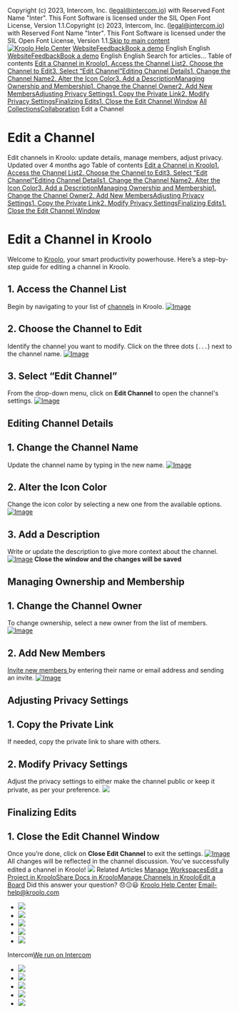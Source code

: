 Copyright (c) 2023, Intercom, Inc. (legal@intercom.io) with Reserved Font Name "Inter". This Font Software is licensed under the SIL Open Font License, Version 1.1.Copyright (c) 2023, Intercom, Inc. (legal@intercom.io) with Reserved Font Name "Inter". This Font Software is licensed under the SIL Open Font License, Version 1.1.[Skip to main content](https://help.kroolo.com/en/articles/9950724-edit-a-channel#main-content)
[![Kroolo Help Center](https://downloads.intercomcdn.com/i/o/h4qkzypg/611116/ee699fbf23fef0f6d8d4f666d84c/37cdcedd14003d8fdcfdeda0a05c09cb)](https://help.kroolo.com/en/)
[Website](https://kroolo.com/)[Feedback](https://kroolo.featurebase.app/)[Book a demo](https://kroolo.com/book-demo)
English
English
[Website](https://kroolo.com/)[Feedback](https://kroolo.featurebase.app/)[Book a demo](https://kroolo.com/book-demo)
English
English
Search for articles...
Table of contents
[Edit a Channel in Kroolo](https://help.kroolo.com/en/articles/9950724-edit-a-channel#h_8a5faf8227)[1. Access the Channel List](https://help.kroolo.com/en/articles/9950724-edit-a-channel#h_fe956b528f)[2. Choose the Channel to Edit](https://help.kroolo.com/en/articles/9950724-edit-a-channel#h_0ab13193a6)[3. Select “Edit Channel”](https://help.kroolo.com/en/articles/9950724-edit-a-channel#h_521b2386cc)[Editing Channel Details](https://help.kroolo.com/en/articles/9950724-edit-a-channel#h_f9c38d26e7)[1. Change the Channel Name](https://help.kroolo.com/en/articles/9950724-edit-a-channel#h_e1457c92b3)[2. Alter the Icon Color](https://help.kroolo.com/en/articles/9950724-edit-a-channel#h_8e5a8fd59d)[3. Add a Description](https://help.kroolo.com/en/articles/9950724-edit-a-channel#h_a00655887b)[Managing Ownership and Membership](https://help.kroolo.com/en/articles/9950724-edit-a-channel#h_53e00b2298)[1. Change the Channel Owner](https://help.kroolo.com/en/articles/9950724-edit-a-channel#h_a6ce4d8289)[2. Add New Members](https://help.kroolo.com/en/articles/9950724-edit-a-channel#h_69fb6a9c96)[Adjusting Privacy Settings](https://help.kroolo.com/en/articles/9950724-edit-a-channel#h_b26ec5ec23)[1. Copy the Private Link](https://help.kroolo.com/en/articles/9950724-edit-a-channel#h_a3df7ee074)[2. Modify Privacy Settings](https://help.kroolo.com/en/articles/9950724-edit-a-channel#h_8f9c1fbe3d)[Finalizing Edits](https://help.kroolo.com/en/articles/9950724-edit-a-channel#h_90917b2656)[1. Close the Edit Channel Window](https://help.kroolo.com/en/articles/9950724-edit-a-channel#h_f1d784024f)
[All Collections](https://help.kroolo.com/en/)[Collaboration](https://help.kroolo.com/en/collections/9304752-collaboration)
Edit a Channel
# Edit a Channel
Edit channels in Kroolo: update details, manage members, adjust privacy.
Updated over 4 months ago
Table of contents
[Edit a Channel in Kroolo](https://help.kroolo.com/en/articles/9950724-edit-a-channel#h_8a5faf8227)[1. Access the Channel List](https://help.kroolo.com/en/articles/9950724-edit-a-channel#h_fe956b528f)[2. Choose the Channel to Edit](https://help.kroolo.com/en/articles/9950724-edit-a-channel#h_0ab13193a6)[3. Select “Edit Channel”](https://help.kroolo.com/en/articles/9950724-edit-a-channel#h_521b2386cc)[Editing Channel Details](https://help.kroolo.com/en/articles/9950724-edit-a-channel#h_f9c38d26e7)[1. Change the Channel Name](https://help.kroolo.com/en/articles/9950724-edit-a-channel#h_e1457c92b3)[2. Alter the Icon Color](https://help.kroolo.com/en/articles/9950724-edit-a-channel#h_8e5a8fd59d)[3. Add a Description](https://help.kroolo.com/en/articles/9950724-edit-a-channel#h_a00655887b)[Managing Ownership and Membership](https://help.kroolo.com/en/articles/9950724-edit-a-channel#h_53e00b2298)[1. Change the Channel Owner](https://help.kroolo.com/en/articles/9950724-edit-a-channel#h_a6ce4d8289)[2. Add New Members](https://help.kroolo.com/en/articles/9950724-edit-a-channel#h_69fb6a9c96)[Adjusting Privacy Settings](https://help.kroolo.com/en/articles/9950724-edit-a-channel#h_b26ec5ec23)[1. Copy the Private Link](https://help.kroolo.com/en/articles/9950724-edit-a-channel#h_a3df7ee074)[2. Modify Privacy Settings](https://help.kroolo.com/en/articles/9950724-edit-a-channel#h_8f9c1fbe3d)[Finalizing Edits](https://help.kroolo.com/en/articles/9950724-edit-a-channel#h_90917b2656)[1. Close the Edit Channel Window](https://help.kroolo.com/en/articles/9950724-edit-a-channel#h_f1d784024f)
# Edit a Channel in Kroolo
Welcome to [Kroolo](https://kroolo.com), your smart productivity powerhouse. Here’s a step-by-step guide for editing a channel in Kroolo.
## **1. Access the Channel List**
Begin by navigating to your list of [channels](https://intercom.help/kroolo/en/articles/9955151-manage-channels-in-kroolo) in Kroolo.
[![Image](https://downloads.intercomcdn.com/i/o/1202274034/5791ca3551b258f52bfe8397/f41e3c6d-2f1b-4808-bb36-301ce23e4fe7?expires=1747842300&signature=6af740262837f2c6373ac3ef9d2fc725b623f2f0d306f3d1ee8c3b86e90577f8&req=dSInFMt5mYFcXfMW1HO4zV7SqoZ3EEuCNibgO0XN2VH95vJD05QxBOgnWJOV%0Aei6vNJ7PHpeTkOFkQjQ%3D%0A)](https://downloads.intercomcdn.com/i/o/1202274034/5791ca3551b258f52bfe8397/f41e3c6d-2f1b-4808-bb36-301ce23e4fe7?expires=1747842300&signature=6af740262837f2c6373ac3ef9d2fc725b623f2f0d306f3d1ee8c3b86e90577f8&req=dSInFMt5mYFcXfMW1HO4zV7SqoZ3EEuCNibgO0XN2VH95vJD05QxBOgnWJOV%0Aei6vNJ7PHpeTkOFkQjQ%3D%0A)
## **2. Choose the Channel to Edit**
Identify the channel you want to modify. 
Click on the three dots (`...`) next to the channel name.
[![Image](https://downloads.intercomcdn.com/i/o/1202274035/9c90308e8db1b1d634a2aed3/a0b31934-949e-4308-b6ea-46183a84c872?expires=1747842300&signature=6fb625fc438b64c2471d88ce9be3c424973f5783b033c31b5aba0bc6db07bcb3&req=dSInFMt5mYFcXPMW1HO4zfeDmylpkhDMxBCu34gAtVpWwMtUHFwoxRB%2FzxbC%0AGANJWhtrCTz9gSwHnAE%3D%0A)](https://downloads.intercomcdn.com/i/o/1202274035/9c90308e8db1b1d634a2aed3/a0b31934-949e-4308-b6ea-46183a84c872?expires=1747842300&signature=6fb625fc438b64c2471d88ce9be3c424973f5783b033c31b5aba0bc6db07bcb3&req=dSInFMt5mYFcXPMW1HO4zfeDmylpkhDMxBCu34gAtVpWwMtUHFwoxRB%2FzxbC%0AGANJWhtrCTz9gSwHnAE%3D%0A)
## **3. Select “Edit Channel”**
From the drop-down menu, click on **Edit Channel** to open the channel's settings.
[![Image](https://downloads.intercomcdn.com/i/o/1202274054/a4b68ecaa47a0a063fce502f/0d9331ef-454f-45c4-9138-87e646281c18?expires=1747842300&signature=943b5c3163f1dc54e01479f684b5c72e456f29e1bec219b72656da646231658a&req=dSInFMt5mYFaXfMW1HO4zVQrFIcx5foCCvbBlx3Fuq4cndoipNY7N600xWwM%0ATqXJnzkHyj%2Fsz%2BS6aDE%3D%0A)](https://downloads.intercomcdn.com/i/o/1202274054/a4b68ecaa47a0a063fce502f/0d9331ef-454f-45c4-9138-87e646281c18?expires=1747842300&signature=943b5c3163f1dc54e01479f684b5c72e456f29e1bec219b72656da646231658a&req=dSInFMt5mYFaXfMW1HO4zVQrFIcx5foCCvbBlx3Fuq4cndoipNY7N600xWwM%0ATqXJnzkHyj%2Fsz%2BS6aDE%3D%0A)
## **Editing Channel Details**
## **1. Change the Channel Name**
Update the channel name by typing in the new name.
[![Image](https://downloads.intercomcdn.com/i/o/1202274060/7ee01a5683925c0fbb2d17ec/5b3cc3cf-d769-424c-97cf-7ca1420a4072.gif?expires=1747842300&signature=e67eca880828184bf0d5e05c093cce92d5eefe1bcd00ba7a36ceed5a2768446c&req=dSInFMt5mYFZWfMW1HO4zYEaUdTK%2FJkzYrIXTEuPsSysD%2BO9wJhtV5wl3rTS%0AlI%2FomaBVl9r69j8oqwE%3D%0A)](https://downloads.intercomcdn.com/i/o/1202274060/7ee01a5683925c0fbb2d17ec/5b3cc3cf-d769-424c-97cf-7ca1420a4072.gif?expires=1747842300&signature=e67eca880828184bf0d5e05c093cce92d5eefe1bcd00ba7a36ceed5a2768446c&req=dSInFMt5mYFZWfMW1HO4zYEaUdTK%2FJkzYrIXTEuPsSysD%2BO9wJhtV5wl3rTS%0AlI%2FomaBVl9r69j8oqwE%3D%0A)
## **2. Alter the Icon Color**
Change the icon color by selecting a new one from the available options.
[![Image](https://downloads.intercomcdn.com/i/o/1202274040/85374c527e6bd90c2d457be3/55981f85-bd4b-45a2-a18c-febabbad915b?expires=1747842300&signature=933932736ca1f44ec2e5c2ded35b4ebcdc2c75cce2bf73eb39e4d39785c34cc2&req=dSInFMt5mYFbWfMW1HO4zf1P5Chy5RcKLI49ucr3Lpc2ueYs1xF%2FOUSJjZv1%0A0jc0L2CzBaGbYUjH8aQ%3D%0A)](https://downloads.intercomcdn.com/i/o/1202274040/85374c527e6bd90c2d457be3/55981f85-bd4b-45a2-a18c-febabbad915b?expires=1747842300&signature=933932736ca1f44ec2e5c2ded35b4ebcdc2c75cce2bf73eb39e4d39785c34cc2&req=dSInFMt5mYFbWfMW1HO4zf1P5Chy5RcKLI49ucr3Lpc2ueYs1xF%2FOUSJjZv1%0A0jc0L2CzBaGbYUjH8aQ%3D%0A)
## **3. Add a Description**
Write or update the description to give more context about the channel.
[![Image](https://downloads.intercomcdn.com/i/o/1202274061/1488135b4c85f990a4663830/c21e5650-3a92-4ea6-96a8-6ac137f817ed.gif?expires=1747842300&signature=e095a0ac3c8568e4bff244f1f0ae275bbfe450fd45a8d149a2ad186060e0eddd&req=dSInFMt5mYFZWPMW1HO4zZ4gchgM7j1Z7AOXKRqE5DessGBxJUsmJ4BqlH2F%0A2R%2FioIKT9tkVlZ8XkmY%3D%0A)](https://downloads.intercomcdn.com/i/o/1202274061/1488135b4c85f990a4663830/c21e5650-3a92-4ea6-96a8-6ac137f817ed.gif?expires=1747842300&signature=e095a0ac3c8568e4bff244f1f0ae275bbfe450fd45a8d149a2ad186060e0eddd&req=dSInFMt5mYFZWPMW1HO4zZ4gchgM7j1Z7AOXKRqE5DessGBxJUsmJ4BqlH2F%0A2R%2FioIKT9tkVlZ8XkmY%3D%0A)
**Close the window and the changes will be saved**
## **Managing Ownership and Membership**
## **1. Change the Channel Owner**
To change ownership, select a new owner from the list of members.
[![Image](https://downloads.intercomcdn.com/i/o/1202274033/b747605acd2db7c4c0893148/1ec221df-5404-44ea-8187-58e0b95f76a2?expires=1747842300&signature=226dbfa78bec5de18867006038da15efbea5938c03575730c81d97d97999b6e1&req=dSInFMt5mYFcWvMW1HO4zXoFpFPjyyYtMHzn8DM4CJU2iBFmqFsdCtxg9WhJ%0AiICODQbYJu32T0a5G4k%3D%0A)](https://downloads.intercomcdn.com/i/o/1202274033/b747605acd2db7c4c0893148/1ec221df-5404-44ea-8187-58e0b95f76a2?expires=1747842300&signature=226dbfa78bec5de18867006038da15efbea5938c03575730c81d97d97999b6e1&req=dSInFMt5mYFcWvMW1HO4zXoFpFPjyyYtMHzn8DM4CJU2iBFmqFsdCtxg9WhJ%0AiICODQbYJu32T0a5G4k%3D%0A)
## **2. Add New Members**
[Invite new members ](https://intercom.help/kroolo/en/articles/9520275-add-new-members-in-channels)by entering their name or email address and sending an invite.
[![Image](https://downloads.intercomcdn.com/i/o/1202274039/50e6d8d27f759dabea6d82e1/adcb1aa7-d706-4ea6-90fb-634d0b118120?expires=1747842300&signature=7b066c46c17a1e93e4e551f5064ab7b8c7d5770c6fa9450fcff4ff7a86b0c95c&req=dSInFMt5mYFcUPMW1HO4zb%2FYJNKZyGNzY4CtXlFKrHpoiRnly2YR8o9qSlnd%0A1wvx3rw%2FbsPCRyHBi7M%3D%0A)](https://downloads.intercomcdn.com/i/o/1202274039/50e6d8d27f759dabea6d82e1/adcb1aa7-d706-4ea6-90fb-634d0b118120?expires=1747842300&signature=7b066c46c17a1e93e4e551f5064ab7b8c7d5770c6fa9450fcff4ff7a86b0c95c&req=dSInFMt5mYFcUPMW1HO4zb%2FYJNKZyGNzY4CtXlFKrHpoiRnly2YR8o9qSlnd%0A1wvx3rw%2FbsPCRyHBi7M%3D%0A)
## **Adjusting Privacy Settings**
## **1. Copy the Private Link**
If needed, copy the private link to share with others.
## **2. Modify Privacy Settings**
Adjust the privacy settings to either make the channel public or keep it private, as per your preference.
[![](https://downloads.intercomcdn.com/i/o/1202283483/778e2ccc0696154454d65bb5/4169fe03-e5e4-4358-a0e4-daacc2ebb7eb?expires=1747842300&signature=a02369c9be73eab6d3ecf9f57a2dcc48cc59f637342b3c5a289eeac0519eab68&req=dSInFMt2noVXWvMW1HO4zVFy8w21bZjLC3VONWZDzX%2FJZ2u%2FMzmP7ht4FKVX%0ABYux7E0vqTqkgVXmnN0%3D%0A)](https://downloads.intercomcdn.com/i/o/1202283483/778e2ccc0696154454d65bb5/4169fe03-e5e4-4358-a0e4-daacc2ebb7eb?expires=1747842300&signature=a02369c9be73eab6d3ecf9f57a2dcc48cc59f637342b3c5a289eeac0519eab68&req=dSInFMt2noVXWvMW1HO4zVFy8w21bZjLC3VONWZDzX%2FJZ2u%2FMzmP7ht4FKVX%0ABYux7E0vqTqkgVXmnN0%3D%0A)
## **Finalizing Edits**
## **1. Close the Edit Channel Window**
Once you’re done, click on **Close Edit Channel** to exit the settings.
[![Image](https://downloads.intercomcdn.com/i/o/1202274042/d5cb303fa9c7a67b6dd61781/e869b120-5923-48a6-9fd5-3547a90afee8?expires=1747842300&signature=627b04608c42bf376bf7414c14d6207126bcff749a361862a88cc3a37d384276&req=dSInFMt5mYFbW%2FMW1HO4zWhcgw2UdqXoK9FzER02h7JYTbPB3RUvxdvf%2Fbjv%0AzLMkozxIzGvZOgm8y2k%3D%0A)](https://downloads.intercomcdn.com/i/o/1202274042/d5cb303fa9c7a67b6dd61781/e869b120-5923-48a6-9fd5-3547a90afee8?expires=1747842300&signature=627b04608c42bf376bf7414c14d6207126bcff749a361862a88cc3a37d384276&req=dSInFMt5mYFbW%2FMW1HO4zWhcgw2UdqXoK9FzER02h7JYTbPB3RUvxdvf%2Fbjv%0AzLMkozxIzGvZOgm8y2k%3D%0A)
All changes will be reflected in the channel discussion. You’ve successfully edited a channel in Kroolo!
[![](https://downloads.intercomcdn.com/i/o/h4qkzypg/1203558357/9401bf2f43b8ff222111a22ef568/cta+2.png?expires=1747842300&signature=3d5d0d4605ef72b0edabf3652bcfabfe25ec6fc91c6579c777814ed421dd7afd&req=dSInFcx7lYJaXvMW1HO4zR%2BaBu8CBryPOpsC1m1CadbH9YZztheqM0JlL04F%0AfH23whGVFEb2yRG0wxc%3D%0A)](https://kroolo.com/)
Related Articles
[Manage Workspaces](https://help.kroolo.com/en/articles/9772991-manage-workspaces)[Edit a Project in Kroolo](https://help.kroolo.com/en/articles/9805666-edit-a-project-in-kroolo)[Share Docs in Kroolo](https://help.kroolo.com/en/articles/9859172-share-docs-in-kroolo)[Manage Channels in Kroolo](https://help.kroolo.com/en/articles/9955151-manage-channels-in-kroolo)[Edit a Board](https://help.kroolo.com/en/articles/10568519-edit-a-board)
Did this answer your question?
😞😐😃
[Kroolo Help Center](https://help.kroolo.com/en/)
Email-help@kroolo.com
  * [![](https://intercom.help/kroolo/assets/svg/icon:social-facebook/FFFFFF)](https://www.facebook.com/profile.php?id=61553808299270)
  * [![](https://intercom.help/kroolo/assets/svg/icon:social-linkedin/FFFFFF)](https://www.linkedin.com/company/getkroolo)
  * [![](https://intercom.help/kroolo/assets/svg/icon:social-instagram/FFFFFF)](https://www.instagram.com/getkroolo)
  * [![](https://intercom.help/kroolo/assets/svg/icon:social-youtube/FFFFFF)](https://www.youtube.com/@getkroolo/featured)
  * [![](https://intercom.help/kroolo/assets/svg/icon:social-twitter-x/FFFFFF)](https://www.twitter.com/getkroolo)


Intercom[We run on Intercom](https://www.intercom.com/intercom-link?company=Kroolo&solution=customer-support&utm_campaign=intercom-link&utm_content=We+run+on+Intercom&utm_medium=help-center&utm_referrer=https%3A%2F%2Fhelp.kroolo.com%2Fen%2Farticles%2F9950724-edit-a-channel&utm_source=desktop-web)
  * [![](https://intercom.help/kroolo/assets/svg/icon:social-facebook/FFFFFF)](https://www.facebook.com/profile.php?id=61553808299270)
  * [![](https://intercom.help/kroolo/assets/svg/icon:social-linkedin/FFFFFF)](https://www.linkedin.com/company/getkroolo)
  * [![](https://intercom.help/kroolo/assets/svg/icon:social-instagram/FFFFFF)](https://www.instagram.com/getkroolo)
  * [![](https://intercom.help/kroolo/assets/svg/icon:social-youtube/FFFFFF)](https://www.youtube.com/@getkroolo/featured)
  * [![](https://intercom.help/kroolo/assets/svg/icon:social-twitter-x/FFFFFF)](https://www.twitter.com/getkroolo)


